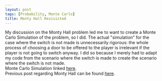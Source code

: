 ```yaml
---
layout: post
tags: [Probability, Monte Carlo]
title: Monty Hall Revisisted
---
```

My discussion on the Monty Hall problem led me to want to create a Monte Carlo Simulation of the problem, so I did. The actual "simulation" for the case where the switch is not made is unnecessarily rigorous: the whole process of choosing a door to be offered to the player is irrelevant if the player is not going to switch anyway. I did so because I merely had to adapt my code from the scenario where the switch is made to create the scenario where the switch is not made. <br>
Monte Carlo Simulation linked [here](https://nbviewer.jupyter.org/github/jeffreycheng3421/jeffreycheng3421.github.io/blob/master/rpdfs/Monty_Hall_Monte_Carlo_Simulation.pdf).
<br>
Previous post regarding Monty Hall can be found [here](https://jeffreycheng3421.github.io/2019-05-16-monty-hall/).

